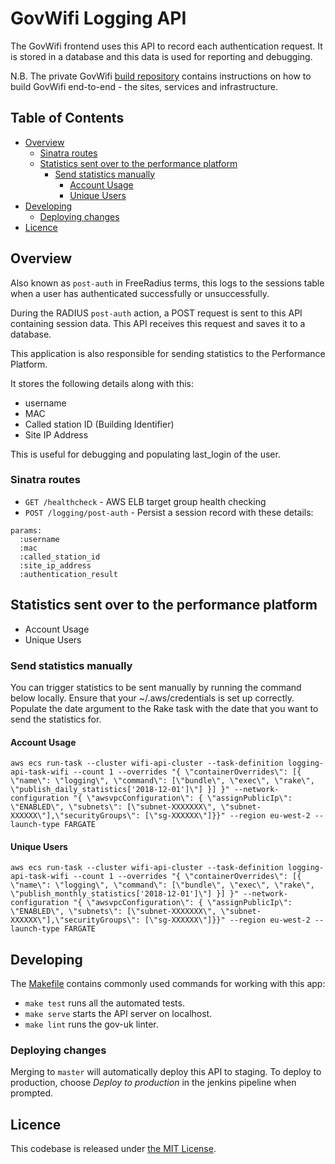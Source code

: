 # GovWifi Logging API

The GovWifi frontend uses this API to record each authentication request. It is stored in a database and this data is used for reporting and debugging.

N.B. The private GovWifi [build repository][build-repo] contains instructions on how to build GovWifi end-to-end - the sites, services and infrastructure.

## Table of Contents

- [Overview](#overview)
  - [Sinatra routes](#sinatra-routes)
  - [Statistics sent over to the performance platform](#statistics-sent-over-to-the-performance-platform)
    - [Send statistics manually](#send-statistics-manually)
      - [Account Usage](#account-usage)
      - [Unique Users](#unique-users)
- [Developing](#developing)
  - [Deploying changes](#deploying-changes)
- [Licence](#licence)

## Overview

Also known as `post-auth` in FreeRadius terms, this logs to the sessions table when a user has authenticated successfully or unsuccessfully.

During the RADIUS `post-auth` action, a POST request is sent to this API containing session data. This API receives this request and saves it to a database.

This application is also responsible for sending statistics to the Performance Platform.

It stores the following details along with this:

- username
- MAC
- Called station ID (Building Identifier)
- Site IP Address

This is useful for debugging and populating last_login of the user.

### Sinatra routes

- `GET /healthcheck` - AWS ELB target group health checking
- `POST /logging/post-auth` - Persist a session record with these details:

```shell
params:
  :username
  :mac
  :called_station_id
  :site_ip_address
  :authentication_result
```

## Statistics sent over to the performance platform

- Account Usage
- Unique Users

### Send statistics manually

You can trigger statistics to be sent manually by running the command below locally.
Ensure that your ~/.aws/credentials is set up correctly.
Populate the date argument to the Rake task with the date that you want to send the statistics for.

#### Account Usage

```shell
aws ecs run-task --cluster wifi-api-cluster --task-definition logging-api-task-wifi --count 1 --overrides "{ \"containerOverrides\": [{ \"name\": \"logging\", \"command\": [\"bundle\", \"exec\", \"rake\", \"publish_daily_statistics['2018-12-01']\"] }] }" --network-configuration "{ \"awsvpcConfiguration\": { \"assignPublicIp\": \"ENABLED\", \"subnets\": [\"subnet-XXXXXXX\", \"subnet-XXXXXX\"],\"securityGroups\": [\"sg-XXXXXX\"]}}" --region eu-west-2 --launch-type FARGATE
```

#### Unique Users

```shell
aws ecs run-task --cluster wifi-api-cluster --task-definition logging-api-task-wifi --count 1 --overrides "{ \"containerOverrides\": [{ \"name\": \"logging\", \"command\": [\"bundle\", \"exec\", \"rake\", \"publish_monthly_statistics['2018-12-01']\"] }] }" --network-configuration "{ \"awsvpcConfiguration\": { \"assignPublicIp\": \"ENABLED\", \"subnets\": [\"subnet-XXXXXXX\", \"subnet-XXXXXX\"],\"securityGroups\": [\"sg-XXXXXX\"]}}" --region eu-west-2 --launch-type FARGATE
```

## Developing

The [Makefile](Makefile) contains commonly used commands for working with this app:

- `make test` runs all the automated tests.
- `make serve` starts the API server on localhost.
- `make lint` runs the gov-uk linter.

### Deploying changes

Merging to `master` will automatically deploy this API to staging.
To deploy to production, choose _Deploy to production_ in the jenkins pipeline when prompted.

## Licence

This codebase is released under [the MIT License][mit].

[mit]: LICENCE
[build-repo]: https://github.com/alphagov/govwifi-build
